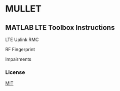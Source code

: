 # MULLET

## MATLAB LTE Toolbox Instructions

LTE Uplink RMC

RF Fingerprint

Impairments

### License
[MIT](LICENSE)